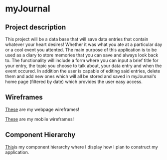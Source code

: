 # myJournal

## Project description
This project will be a data base that will save data entries that contain whatever your heart desires! Whether it was what you ate at a particular day or a cool event you attented. The main purpose of this application is to be used as a diary to store memories that you can save and always look back to. The functionality will include a form where you can input a brief title for your entry, the topic you choose to talk about, your data entry and when the event occured. In addition the user is capable of editing said entries, delete them and add new ones which will all be stored and saved in myJournal's home page (filtered by date) which provides the user easy access.

## Wireframes
[These](https://whimsical.com/myjournal-LLFU1n4sutZyLfA2JqMryF) are my webpage wireframes!

[These](https://whimsical.com/myjournal-mobile-Nz8qw1TN7RsV8KGdmRctkC) are my mobile 
wireframes!

## Component Hierarchy
[This](https://whimsical.com/component-hierarchy-KNzKKFZ2Fgi3JVtcxntCkB)is my component hierarchy where I display how I plan to construct my application.

